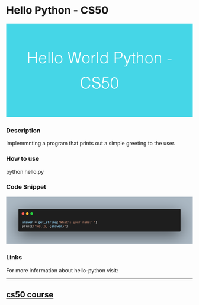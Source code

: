 # Hello Python - CS50

![banner](/images/helloworld.png)

### Description

Implemmnting a program that prints out a simple greeting to the user.



### How to use

python hello.py 



### Code Snippet

![code snippet](images/hello_py.png)

### Links

For more information about hello-python visit: 

---------------------------------
[cs50 course](https://cs50.harvard.edu/x/2023/psets/6/hello/)
---------------------------------------------------------------

